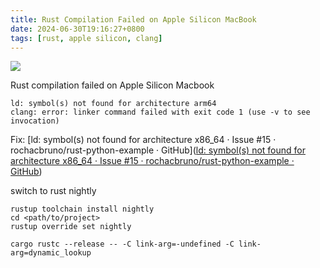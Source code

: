 ```yaml
---
title: Rust Compilation Failed on Apple Silicon MacBook
date: 2024-06-30T19:16:27+0800
tags: [rust, apple silicon, clang]
---
```



<div class="note-link-img-wrapper"><img src="/images/2024-06-30T191627.png"></img></div>


Rust compilation failed on Apple Silicon Macbook

```shell
ld: symbol(s) not found for architecture arm64
clang: error: linker command failed with exit code 1 (use -v to see invocation)
```

Fix:
[ld: symbol(s) not found for architecture x86\_64 · Issue #15 · rochacbruno/rust-python-example · GitHub]([ld: symbol(s) not found for architecture x86_64 · Issue #15 · rochacbruno/rust-python-example · GitHub](https://github.com/rochacbruno/rust-python-example/issues/15#issuecomment-568595732))

switch to rust nightly

```shell
rustup toolchain install nightly
cd <path/to/project>
rustup override set nightly

cargo rustc --release -- -C link-arg=-undefined -C link-arg=dynamic_lookup
```